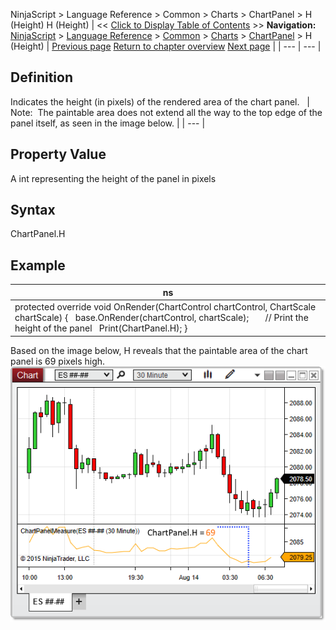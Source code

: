 ﻿
NinjaScript > Language Reference > Common > Charts > ChartPanel > H (Height)
H (Height)
| << [Click to Display Table of Contents](h_height_chartpanel.md) >> **Navigation:**     [NinjaScript](ninjascript-1.md) > [Language Reference](language_reference_wip-1.md) > [Common](common-1.md) > [Charts](chart-1.md) > [ChartPanel](chartpanel-1.md) > H (Height) | [Previous page](chartobjects-1.md) [Return to chapter overview](chartpanel-1.md) [Next page](isyacisdisplayedleft_chartpanel-1.md) |
| --- | --- |
## Definition
Indicates the height (in pixels) of the rendered area of the chart panel. 
 
| Note:  The paintable area does not extend all the way to the top edge of the panel itself, as seen in the image below. |
| --- |

## Property Value
A int representing the height of the panel in pixels
 
## Syntax
ChartPanel.H
## 
## Example
| ns |
| --- |
| protected override void OnRender(ChartControl chartControl, ChartScale chartScale) {    base.OnRender(chartControl, chartScale);         // Print the height of the panel    Print(ChartPanel.H); } |

Based on the image below, H reveals that the paintable area of the chart panel is 69 pixels high.
 
![ChartPanel_H](chartpanel_h.png)

